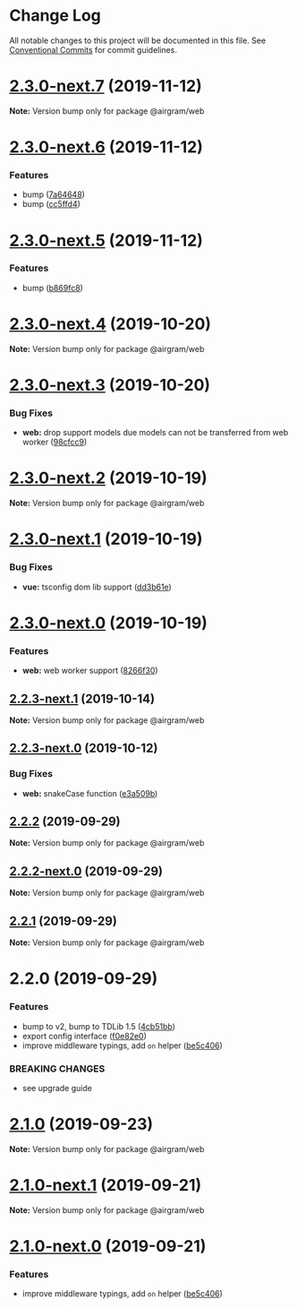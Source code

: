 # Change Log

All notable changes to this project will be documented in this file.
See [Conventional Commits](https://conventionalcommits.org) for commit guidelines.

# [2.3.0-next.7](https://github.com/esindger/airgram/compare/@airgram/web@2.3.0-next.6...@airgram/web@2.3.0-next.7) (2019-11-12)

**Note:** Version bump only for package @airgram/web





# [2.3.0-next.6](https://github.com/esindger/airgram/compare/@airgram/web@2.3.0-next.5...@airgram/web@2.3.0-next.6) (2019-11-12)


### Features

* bump ([7a64648](https://github.com/esindger/airgram/commit/7a64648))
* bump ([cc5ffd4](https://github.com/esindger/airgram/commit/cc5ffd4))





# [2.3.0-next.5](https://github.com/esindger/airgram/compare/@airgram/web@2.3.0-next.4...@airgram/web@2.3.0-next.5) (2019-11-12)


### Features

* bump ([b869fc8](https://github.com/esindger/airgram/commit/b869fc8))





# [2.3.0-next.4](https://github.com/esindger/airgram/compare/@airgram/web@2.3.0-next.3...@airgram/web@2.3.0-next.4) (2019-10-20)

**Note:** Version bump only for package @airgram/web





# [2.3.0-next.3](https://github.com/esindger/airgram/compare/@airgram/web@2.3.0-next.2...@airgram/web@2.3.0-next.3) (2019-10-20)


### Bug Fixes

* **web:** drop support models due models can not be transferred from web worker ([98cfcc9](https://github.com/esindger/airgram/commit/98cfcc9))





# [2.3.0-next.2](https://github.com/esindger/airgram/compare/@airgram/web@2.3.0-next.1...@airgram/web@2.3.0-next.2) (2019-10-19)

**Note:** Version bump only for package @airgram/web





# [2.3.0-next.1](https://github.com/esindger/airgram/compare/@airgram/web@2.3.0-next.0...@airgram/web@2.3.0-next.1) (2019-10-19)


### Bug Fixes

* **vue:** tsconfig dom lib support ([dd3b61e](https://github.com/esindger/airgram/commit/dd3b61e))





# [2.3.0-next.0](https://github.com/esindger/airgram/compare/@airgram/web@2.2.3-next.1...@airgram/web@2.3.0-next.0) (2019-10-19)


### Features

* **web:** web worker support ([8266f30](https://github.com/esindger/airgram/commit/8266f30))





## [2.2.3-next.1](https://github.com/esindger/airgram/compare/@airgram/web@2.2.3-next.0...@airgram/web@2.2.3-next.1) (2019-10-14)

**Note:** Version bump only for package @airgram/web





## [2.2.3-next.0](https://github.com/esindger/airgram/compare/@airgram/web@2.2.2...@airgram/web@2.2.3-next.0) (2019-10-12)


### Bug Fixes

* **web:** snakeCase function ([e3a509b](https://github.com/esindger/airgram/commit/e3a509b))





## [2.2.2](https://github.com/esindger/airgram/compare/@airgram/web@2.2.2-next.0...@airgram/web@2.2.2) (2019-09-29)

**Note:** Version bump only for package @airgram/web





## [2.2.2-next.0](https://github.com/esindger/airgram/compare/@airgram/web@2.2.1...@airgram/web@2.2.2-next.0) (2019-09-29)

**Note:** Version bump only for package @airgram/web





## [2.2.1](https://github.com/esindger/airgram/compare/@airgram/web@2.2.0...@airgram/web@2.2.1) (2019-09-29)

**Note:** Version bump only for package @airgram/web





# 2.2.0 (2019-09-29)


### Features

* bump to v2, bump to TDLib 1.5 ([4cb51bb](https://github.com/esindger/airgram/commit/4cb51bb))
* export config interface ([f0e82e0](https://github.com/esindger/airgram/commit/f0e82e0))
* improve middleware typings, add `on` helper ([be5c406](https://github.com/esindger/airgram/commit/be5c406))


### BREAKING CHANGES

* see upgrade guide





# [2.1.0](https://github.com/airgram/airgram/compare/@airgram/web@2.1.0-next.1...@airgram/web@2.1.0) (2019-09-23)

**Note:** Version bump only for package @airgram/web





# [2.1.0-next.1](https://github.com/airgram/airgram/compare/@airgram/web@2.1.0-next.0...@airgram/web@2.1.0-next.1) (2019-09-21)

**Note:** Version bump only for package @airgram/web





# [2.1.0-next.0](https://github.com/airgram/airgram/compare/@airgram/web@2.0.1...@airgram/web@2.1.0-next.0) (2019-09-21)


### Features

* improve middleware typings, add `on` helper ([be5c406](https://github.com/airgram/airgram/commit/be5c406))
